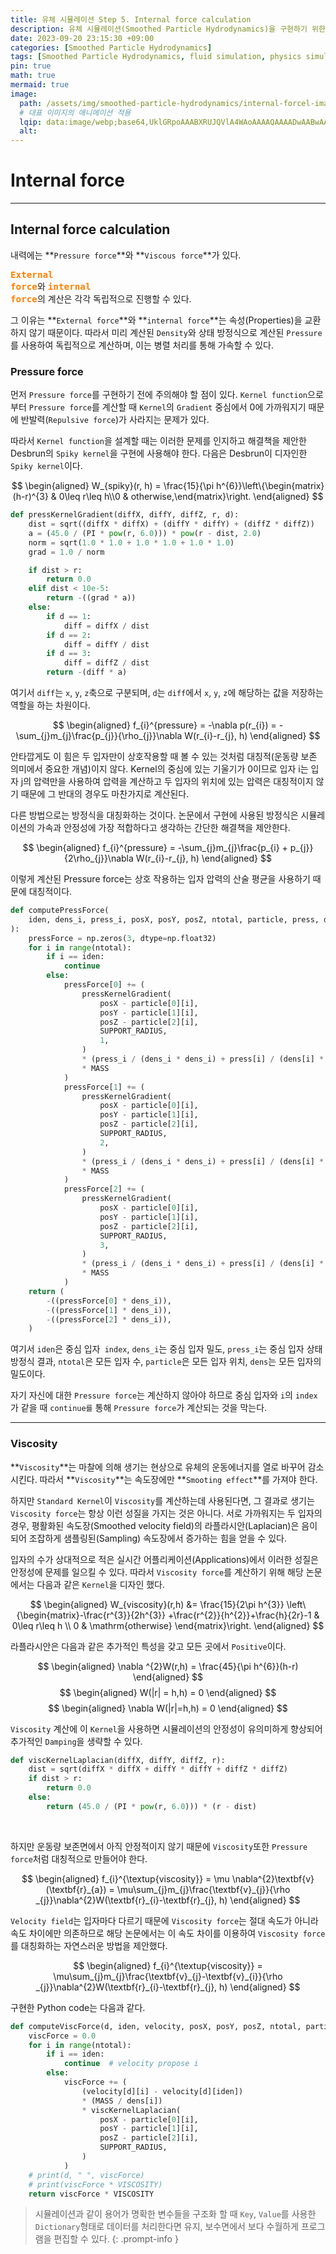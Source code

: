 ```yaml
---
title: 유체 시뮬레이션 Step 5. Internal force calculation
description: 유체 시뮬레이션(Smoothed Particle Hydrodynamics)을 구현하기 위한 다섯 번째 걸음
date: 2023-09-20 23:15:30 +09:00
categories: [Smoothed Particle Hydrodynamics]
tags: [Smoothed Particle Hydrodynamics, fluid simulation, physics simulation, 유체 시뮬레이션, fluid, 유체, 물리 시뮬레이션, 입자 시뮬레이션, Particles, 입자, SPH]
pin: true
math: true
mermaid: true
image:
  path: /assets/img/smoothed-particle-hydrodynamics/internal-forcel-image.png
  # 대표 이미지의 애니메이션 적용
  lqip: data:image/webp;base64,UklGRpoAAABXRUJQVlA4WAoAAAAQAAAADwAABwAAQUxQSDIAAAARL0AmbZurmr57yyIiqE8oiG0bejIYEQTgqiDA9vqnsUSI6H+oAERp2HZ65qP/VIAWAFZQOCBCAAAA8AEAnQEqEAAIAAVAfCWkAALp8sF8rgRgAP7o9FDvMCkMde9PK7euH5M1m6VWoDXf2FkP3BqV0ZYbO6NA/VFIAAAA
  alt:
---
```

<!--  -->
# **Internal force**
<hr>

## Internal force calculation <br>

내력에는 **`Pressure force`**와 **`Viscous force`**가 있다.

<span style="color: rgb(255,128,0)"><code><big><b>External force</b></big></code></span>와 <span style="color: rgb(255,128,0)"><code><big><b>internal force</b></big></code></span>의 계산은 각각 독립적으로 진행할 수 있다.

그 이유는 **`External force`**와 **`internal force`**는 속성(Properties)을 교환하지 않기 때문이다. 따라서 미리 계산된 `Density`와 상태 방정식으로 계산된 `Pressure`를 사용하여 독립적으로 계산하며, 이는 병렬 처리를 통해 가속할 수 있다.

### **Pressure force**

먼저 `Pressure force`를 구현하기 전에 주의해야 할 점이 있다.
`Kernel function`으로부터 `Pressure force`를 계산할 때 `Kernel`의 `Gradient` 중심에서 0에 가까워지기 때문에 반발력(`Repulsive force`)가 사라지는 문제가 있다.

따라서 `Kernel function`을 설계할 때는 이러한 문제를 인지하고 해결책을 제안한 Desbrun의 `Spiky kernel`을 구현에 사용해야 한다.
다음은 Desbrun이 디자인한 `Spiky kernel`이다.

$$
\begin{aligned}
  W_{spiky}(r, h) = \frac{15}{\pi h^{6}}\left\{\begin{matrix}(h-r)^{3} & 0\leq r\leq h\\0 & otherwise,\end{matrix}\right.
\end{aligned}
$$


```python
def pressKernelGradient(diffX, diffY, diffZ, r, d):
    dist = sqrt((diffX * diffX) + (diffY * diffY) + (diffZ * diffZ))
    a = (45.0 / (PI * pow(r, 6.0))) * pow(r - dist, 2.0)
    norm = sqrt(1.0 * 1.0 + 1.0 * 1.0 + 1.0 * 1.0)
    grad = 1.0 / norm

    if dist > r:
        return 0.0
    elif dist < 10e-5:
        return -((grad * a))
    else:
        if d == 1:
            diff = diffX / dist
        if d == 2:
            diff = diffY / dist
        if d == 3:
            diff = diffZ / dist
        return -(diff * a)
```

여기서 `diff`는 `x`, `y`, `z`축으로 구분되며, `d`는 `diff`에서 `x`, `y`, `z`에 해당하는 값을 저장하는 역할을 하는 차원이다.

$$
\begin{aligned}
  f_{i}^{pressure} = -\nabla p(r_{i}) = -\sum_{j}m_{j}\frac{p_{j}}{\rho_{j}}\nabla W(r_{i}-r_{j}, h)
\end{aligned}
$$


안타깝게도 이 힘은 두 입자만이 상호작용할 때 볼 수 있는 것처럼 대칭적(운동량 보존 의미에서 중요한 개념)이지 않다. Kernel의 중심에 있는 기울기가 0이므로 입자 i는 입자 j의 압력만을 사용하여 압력을 계산하고 두 입자의 위치에 있는 압력은 대칭적이지 않기 때문에 그 반대의 경우도 마찬가지로 계산된다.

다른 방법으로는 방정식을 대칭화하는 것이다. 논문에서 구현에 사용된 방정식은 시뮬레이션의 가속과 안정성에 가장 적합하다고 생각하는 간단한 해결책을 제안한다.

$$
\begin{aligned}
  f_{i}^{pressure} = -\sum_{j}m_{j}\frac{p_{i} + p_{j}}{2\rho_{j}}\nabla W(r_{i}-r_{j}, h)
\end{aligned}
$$

이렇게 계산된 Pressure force는 상호 작용하는 입자 압력의 산술 평균을 사용하기 때문에 대칭적이다.
<br>
```python
def computePressForce(
    iden, dens_i, press_i, posX, posY, posZ, ntotal, particle, press, dens
):
    pressForce = np.zeros(3, dtype=np.float32)
    for i in range(ntotal):
        if i == iden:
            continue
        else:
            pressForce[0] += (
                pressKernelGradient(
                    posX - particle[0][i],
                    posY - particle[1][i],
                    posZ - particle[2][i],
                    SUPPORT_RADIUS,
                    1,
                )
                * (press_i / (dens_i * dens_i) + press[i] / (dens[i] * dens[i]))
                * MASS
            )
            pressForce[1] += (
                pressKernelGradient(
                    posX - particle[0][i],
                    posY - particle[1][i],
                    posZ - particle[2][i],
                    SUPPORT_RADIUS,
                    2,
                )
                * (press_i / (dens_i * dens_i) + press[i] / (dens[i] * dens[i]))
                * MASS
            )
            pressForce[2] += (
                pressKernelGradient(
                    posX - particle[0][i],
                    posY - particle[1][i],
                    posZ - particle[2][i],
                    SUPPORT_RADIUS,
                    3,
                )
                * (press_i / (dens_i * dens_i) + press[i] / (dens[i] * dens[i]))
                * MASS
            )
    return (
        -((pressForce[0] * dens_i)),
        -((pressForce[1] * dens_i)),
        -((pressForce[2] * dens_i)),
    )
```

여기서 `iden`은 중심 입자` index`, `dens_i`는 중심 입자 밀도, `press_i`는 중심 입자 상태 방정식 결과, `ntotal`은 모든 입자 수, `particle`은 모든 입자 위치, `dens`는 모든 입자의 밀도이다.

자기 자신에 대한 `Pressure force`는 계산하지 않아야 하므로 중심 입자와 `i`의 `index`가 같을 때 `continue를` 통해 `Pressure force`가 계산되는 것을 막는다.

<hr>

### **Viscosity**

**`Viscosity`**는 마찰에 의해 생기는 현상으로 유체의 운동에너지를 열로 바꾸어 감소시킨다. 따라서 **`Viscosity`**는 속도장에만 **`Smooting effect`**를 가져야 한다.

하지만 `Standard Kernel`이 `Viscosity`를 계산하는데 사용된다면, 그 결과로 생기는 `Viscosity force`는 항상 이런 성질을 가지는 것은 아니다. 서로 가까워지는 두 입자의 경우, 평활화된 속도장(Smoothed velocity field)의 라플라시안(Laplacian)은 음이 되어 조잡하게 샘플링된(Sampling) 속도장에서 증가하는 힘을 얻을 수 있다.

입자의 수가 상대적으로 적은 실시간 어플리케이션(Applications)에서 이러한 성질은 안정성에 문제를 일으킬 수 있다. 따라서 `Viscosity force`를 계산하기 위해 해당 논문에서는 다음과 같은 `Kernel`을 디자인 했다.

$$
\begin{aligned}
  W_{viscosity}(r,h) &= \frac{15}{2\pi h^{3}} \left\{\begin{matrix}-\frac{r^{3}}{2h^{3}} +\frac{r^{2}}{h^{2}}+\frac{h}{2r}-1 & 0\leq r\leq h \\ 0 & \mathrm{otherwise} \end{matrix}\right.
\end{aligned}
$$

라플라시안은 다음과 같은 추가적인 특성을 갖고 모든 곳에서 `Positive`이다.

$$
\begin{aligned}
  \nabla ^{2}W(r,h) = \frac{45}{\pi h^{6}}(h-r)
\end{aligned}
$$
$$
\begin{aligned}
  W(|r| = h,h) = 0
\end{aligned}
$$
$$
\begin{aligned}
  \nabla W(|r|=h,h) = 0
\end{aligned}
$$


`Viscosity` 계산에 이 `Kernel`을 사용하면 시뮬레이션의 안정성이 유의미하게 향상되어 추가적인 `Damping`을 생략할 수 있다.
<br>
```python
def viscKernelLaplacian(diffX, diffY, diffZ, r):
    dist = sqrt(diffX * diffX + diffY * diffY + diffZ * diffZ)
    if dist > r:
        return 0.0
    else:
        return (45.0 / (PI * pow(r, 6.0))) * (r - dist)
```
<br>

하지만 운동량 보존면에서 아직 안정적이지 않기 때문에 `Viscosity`또한 `Pressure force`처럼 대칭적으로 만들어야 한다.

$$
\begin{aligned}
  f_{i}^{\textup{viscosity}} = \mu \nabla^{2}\textbf{v}(\textbf{r}_{a}) = \mu\sum_{j}m_{j}\frac{\textbf{v}_{j}}{\rho _{j}}\nabla^{2}W(\textbf{r}_{i}-\textbf{r}_{j}, h)
\end{aligned}
$$

`Velocity field`는 입자마다 다르기 때문에 `Viscosity force`는 절대 속도가 아니라 속도 차이에만 의존하므로 해당 논문에서는 이 속도 차이를 이용하여 `Viscosity force`를 대칭화하는 자연스러운 방법을 제안했다.

$$
\begin{aligned}
  f_{i}^{\textup{viscosity}} = \mu\sum_{j}m_{j}\frac{\textbf{v}_{j}-\textbf{v}_{i}}{\rho _{j}}\nabla^{2}W(\textbf{r}_{i}-\textbf{r}_{j}, h)
\end{aligned}
$$


구현한 Python code는 다음과 같다.
```python
def computeViscForce(d, iden, velocity, posX, posY, posZ, ntotal, particle, dens):
    viscForce = 0.0
    for i in range(ntotal):
        if i == iden:
            continue  # velocity propose i
        else:
            viscForce += (
                (velocity[d][i] - velocity[d][iden])
                * (MASS / dens[i])
                * viscKernelLaplacian(
                    posX - particle[0][i],
                    posY - particle[1][i],
                    posZ - particle[2][i],
                    SUPPORT_RADIUS,
                )
            )
    # print(d, " ", viscForce)
    # print(viscForce * VISCOSITY)
    return viscForce * VISCOSITY
```
>시뮬레이션과 같이 용어가 명확한 변수들을 구조화 할 때 `Key`, `Value`를 사용한 `Dictionary`형태로 데이터를 처리한다면 유지, 보수면에서 보다 수월하게 프로그램을 편집할 수 있다.
{: .prompt-info }